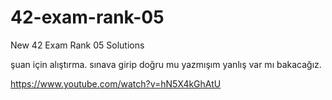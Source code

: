 # 42-exam-rank-05
New 42 Exam Rank 05 Solutions

şuan için alıştırma. sınava girip doğru mu yazmışım yanlış var mı bakacağız.

https://www.youtube.com/watch?v=hN5X4kGhAtU
